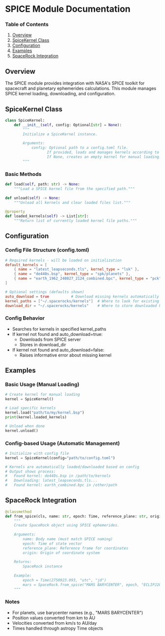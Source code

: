 # SPICE Module Documentation

### Table of Contents
1. [Overview](#overview)
2. [SpiceKernel Class](#spicekernel-class)
3. [Configuration](#configuration)
4. [Examples](#examples)
5. [SpaceRock Integration](#spacerock-integration)

## Overview

The SPICE module provides integration with NASA's SPICE toolkit for spacecraft and planetary ephemerides calculations. This module manages SPICE kernel loading, downloading, and configuration.

## SpiceKernel Class

```python
class SpiceKernel:
    def __init__(self, config: Optional[str] = None):
        """
        Initialize a SpiceKernel instance.
        
        Arguments:
            config: Optional path to a config.toml file. 
                   If provided, loads and manages kernels according to configuration.
                   If None, creates an empty kernel for manual loading.
        """
```

### Basic Methods

```python
def load(self, path: str) -> None:
    """Load a SPICE kernel file from the specified path."""
    
def unload(self) -> None:
    """Unload all kernels and clear loaded files list."""
    
@property
def loaded_kernels(self) -> List[str]:
    """Return list of currently loaded kernel file paths."""
```

## Configuration

### Config File Structure (config.toml)
```toml
# Required kernels - will be loaded on initialization
default_kernels = [
    { name = "latest_leapseconds.tls", kernel_type = "lsk" }, 
    { name = "de440s.bsp", kernel_type = "spk/planets" },
    { name = "earth_1962_240827_2124_combined.bpc", kernel_type = "pck" } 
]

# Optional settings (defaults shown)
auto_download = true          # Download missing kernels automatically
kernel_paths = ["~/.spacerocks/kernels"]  # Where to look for existing kernels
download_dir = "~/.spacerocks/kernels"    # Where to store downloaded kernels
```

### Config Behavior
- Searches for kernels in specified kernel_paths
- If kernel not found and auto_download=true:
  - Downloads from SPICE server
  - Stores in download_dir
- If kernel not found and auto_download=false:
  - Raises informative error about missing kernel

## Examples

### Basic Usage (Manual Loading)
```python
# Create kernel for manual loading
kernel = SpiceKernel()

# Load specific kernels
kernel.load("path/to/my/kernel.bsp")
print(kernel.loaded_kernels)

# Unload when done
kernel.unload()
```

### Config-based Usage (Automatic Management)
```python
# Initialize with config file
kernel = SpiceKernel(config="path/to/config.toml")

# Kernels are automatically loaded/downloaded based on config
# Output shows process:
#   Found kernel: de440s.bsp in /path/to/kernels
#   Downloading: latest_leapseconds.tls...
#   Found kernel: earth_combined.bpc in /other/path
```

## SpaceRock Integration

```python
@classmethod
def from_spice(cls, name: str, epoch: Time, reference_plane: str, origin: str) -> 'SpaceRock':
    """
    Create SpaceRock object using SPICE ephemerides.
    
    Arguments:
        name: Body name (must match SPICE naming)
        epoch: Time of state vector
        reference_plane: Reference frame for coordinates
        origin: Origin of coordinate system
    
    Returns:
        SpaceRock instance
    
    Example:
        epoch = Time(2750923.093, "utc", "jd")
        mars = SpaceRock.from_spice("MARS BARYCENTER", epoch, "ECLIPJ2000", "SSB")
    """
```

### Notes
- For planets, use barycenter names (e.g., "MARS BARYCENTER")
- Position values converted from km to AU
- Velocities converted from km/s to AU/day
- Times handled through astropy Time objects


